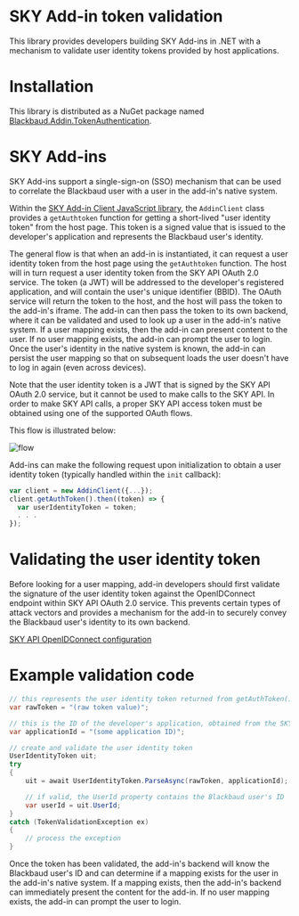 # SKY Add-in token validation
This library provides developers building SKY Add-ins in .NET with a mechanism to validate user identity tokens provided by host applications. 

# Installation

This library is distributed as a NuGet package named [Blackbaud.Addin.TokenAuthentication](https://www.nuget.org/packages/Blackbaud.Addin.TokenAuthentication).

# SKY Add-ins
SKY Add-ins support a single-sign-on (SSO) mechanism that can be used to correlate the Blackbaud user with a user in the add-in's native system.

Within the [SKY Add-in Client JavaScript library](https://github.com/blackbaud/sky-addin-client), the `AddinClient` class provides a `getAuthtoken` function for getting a short-lived "user identity token" from the host page. This token is a signed value that is issued to the developer's application and represents the Blackbaud user's identity.

The general flow is that when an add-in is instantiated, it can request a user identity token from the host page using the `getAuthtoken` function. The host will in turn request a user identity token from the SKY API OAuth 2.0 service. The token (a JWT) will be addressed to the developer's registered application, and will contain the user's unique identifier (BBID). The OAuth service will return the token to the host, and the host will pass the token to the add-in's iframe. The add-in can then pass the token to its own backend, where it can be validated and used to look up a user in the add-in's native system. If a user mapping exists, then the add-in can present content to the user. If no user mapping exists, the add-in can prompt the user to login. Once the user's identity in the native system is known, the add-in can persist the user mapping so that on subsequent loads the user doesn't have to log in again (even across devices).

Note that the user identity token is a JWT that is signed by the SKY API OAuth 2.0 service, but it cannot be used to make calls to the SKY API. In order to make SKY API calls, a proper SKY API access token must be obtained using one of the supported OAuth flows.

This flow is illustrated below:

![flow](https://sky.blackbaudcdn.net/skyuxapps/uiextensibility-docs/assets/add-in-sso.6121e14a352d0208ae00c92a4a5274d824550356.png)

Add-ins can make the following request upon initialization to obtain a user identity token (typically handled within the `init` callback):

```js
var client = new AddinClient({...});
client.getAuthToken().then((token) => {
  var userIdentityToken = token;
  . . .
});
```

# Validating the user identity token 
Before looking for a user mapping, add-in developers should first validate the signature of the user identity token against the OpenIDConnect endpoint within SKY API OAuth 2.0 service. This prevents certain types of attack vectors and provides a mechanism for the add-in to securely convey the Blackbaud user's identity to its own backend.

[SKY API OpenIDConnect configuration](https://oauth2.sky.blackbaud.com/.well-known/openid-configuration)

# Example validation code

```csharp
// this represents the user identity token returned from getAuthToken()
var rawToken = "(raw token value)";

// this is the ID of the developer's application, obtained from the SKY API developer portal
var applicationId = "(some application ID)";

// create and validate the user identity token
UserIdentityToken uit;
try
{
    uit = await UserIdentityToken.ParseAsync(rawToken, applicationId);

    // if valid, the UserId property contains the Blackbaud user's ID
    var userId = uit.UserId;
}
catch (TokenValidationException ex)
{
    // process the exception
}
```

Once the token has been validated, the add-in's backend will know the Blackbaud user's ID and can determine if a mapping exists for the user in the add-in's native system. If a mapping exists, then the add-in's backend can immediately present the content for the add-in. If no user mapping exists, the add-in can prompt the user to login.
